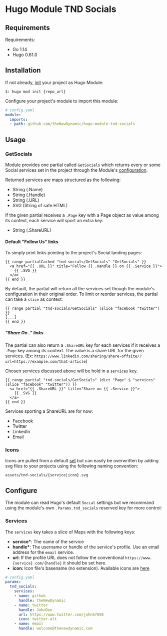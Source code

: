 # Hugo Module TND Socials

## Requirements

Requirements:
- Go 1.14
- Hugo 0.61.0


## Installation

If not already, [init](https://gohugo.io/hugo-modules/use-modules/#initialize-a-new-module) your project as Hugo Module:

```
$: hugo mod init {repo_url}
```

Configure your project's module to import this module:

```yaml
# config.yaml
module:
  imports:
  - path: github.com/theNewDynamic/hugo-module-tnd-socials
```

## Usage

### GetSocials

Module provides one partial called `GetSocials` which returns every or some Social services set in the project through the Module's [configuration](#configuration).

Returned services are maps structured as the following:
  - String (.Name)
  - String (.Handle)
  - String (.URL)
  - SVG (String of safe HTML)

If the given partial receives a `.Page` key with a Page object as value among its context, each service will sport an extra key:
  - String (.ShareURL)

#### Default "Follow Us" links

To simply print links pointing to the project's Social landing pages:

```
{{ range partialCached "tnd-socials/GetSocials" "GetSocials" }}
  <a href="{{ .URL }}" title="Follow {{ .Handle }} on {{ .Service }}">
    {{ .SVG }}
  </a>
{{ end }}
```
By default, the partial will return all the services set though the module's configuration in their original order. 
To limit or reorder services, the partial can take a `slice` as context:
```
{{ range partial "tnd-socials/GetSocials" (slice "facebook "twitter") }}
[...]
{{ end }}
```

##### "Share On.." links

The partial can also return a `.ShareURL` key for each services if it receives a `.Page` key among its context. The value is a share URL for the given services.
(Ex: `https://www.linkedin.com/sharing/share-offsite/?url=https://example.com/that-article`) 

Chosen services discussed above will be hold in a `services` key.

```
{{ range partial "tnd-socials/GetSocials" (dict "Page" $ "services" (slice "facebook" "twitter")) }}
  <a href="{{ .ShareURL }}" title="Share on {{ .Service }}">
    {{ .SVG }}
  </a>
{{ end }}
```

Services sporting a ShareURL are for now:
- Facebook
- Twitter
- LinkedIn
- Email

### Icons

Icons are pulled from a default [set](https://github.com/theNewDynamic/hugo-module-tnd-icons/tree/master/svgs) but can easily be overwritten by adding svg files to your projects using the following naming convention:

`assets/tnd-socials/{service|icon}.svg`

## Configure

The module can read Hugo's default `Social` settings but we recommand using the module's own `.Params.tnd_socials` reserved key for more control:

### Services
The `services` key takes a slice of Maps with the following keys:
  - __service*__: The name of the service
  - __handle*__: The username or handle of the service's profile. Use an email address for the `email` service.
  - __url__: If the profile URL does not follow the conventional `https://www.{service}.com/{handle}` it should be set here.
  - __icon__: Icon file's basename (no extension). Available icons are [here](https://github.com/theNewDynamic/hugo-module-tnd-icons/tree/master/svgs)  

```yaml
# config.yaml
params:
  tnd_socials:
    services:
    - name: github
      handle: theNewDynamic
    - name: twitter
      handle: JohnDoe
      url: https://www.twitter.com/john67898
      icon: twitter-alt
    - name: email
      handle: welcome@thenewdynamic.com
```
